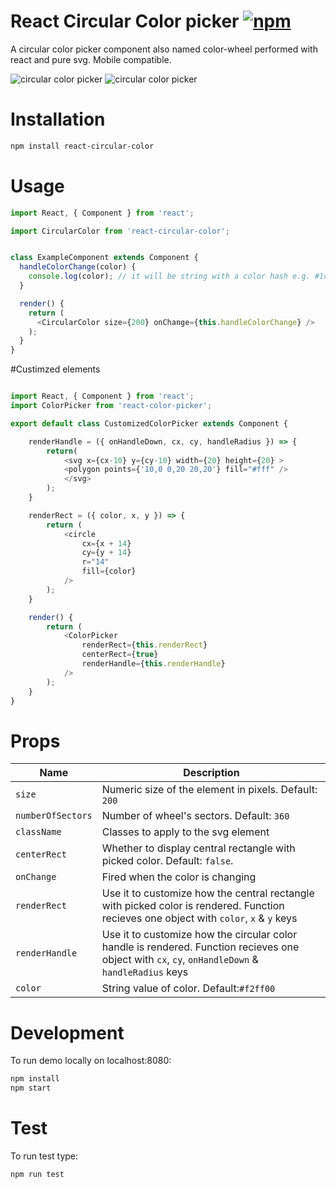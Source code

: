 # React Circular Color picker [![npm](https://img.shields.io/npm/dt/react-circular-color.svg)](https://www.npmjs.com/package/react-circular-color)


A circular color picker component also named color-wheel performed with react and pure svg. Mobile compatible.

![circular color picker](/assets/wheel.png) ![circular color picker](/assets/wheel32.PNG)

# Installation

```bash
npm install react-circular-color
```

# Usage

```javascript
import React, { Component } from 'react';

import CircularColor from 'react-circular-color';


class ExampleComponent extends Component {
  handleColorChange(color) {
    console.log(color); // it will be string with a color hash e.g. #1c1c1c
  }

  render() {
    return (
      <CircularColor size={200} onChange={this.handleColorChange} />
    );
  }
}
```

#Custimzed elements

```javascript

import React, { Component } from 'react';
import ColorPicker from 'react-color-picker';

export default class CustomizedColorPicker extends Component {

    renderHandle = ({ onHandleDown, cx, cy, handleRadius }) => {
        return(
            <svg x={cx-10} y={cy-10} width={20} height={20} > 
            <polygon points={'10,0 0,20 20,20'} fill="#fff" />
            </svg>
        );
    }

    renderRect = ({ color, x, y }) => {
        return (
            <circle
                cx={x + 14}
                cy={y + 14}
                r="14"
                fill={color}
            />
        );
    }

    render() {
        return (
            <ColorPicker
                renderRect={this.renderRect}
                centerRect={true}
                renderHandle={this.renderHandle}                
            />
        );
    }
}

```


# Props

| Name | Description |
| ---- | ----------- |
| `size` | Numeric size of the element in pixels. Default: `200` |
| `numberOfSectors` | Number of wheel's sectors. Default: `360` |
| `className` | Classes to apply to the svg element |
| `centerRect` | Whether to display central rectangle with picked color. Default: `false`. |
| `onChange` | Fired when the color is changing |
| `renderRect` | Use it to customize how the central rectangle with picked color is rendered. Function recieves one object with `color`, `x` & `y` keys |
| `renderHandle` | Use it to customize how the circular color handle is rendered. Function recieves one object with `cx`, `cy`, `onHandleDown` & `handleRadius` keys |
| `color` | String value of color. Default:`#f2ff00` |

# Development

To run demo locally on localhost:8080:

```bash
npm install
npm start
```

# Test

To run test type:

```bash
npm run test
```
